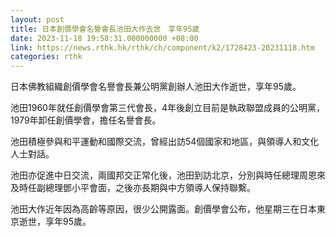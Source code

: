 ```yaml
---
layout: post
title: 日本創價學會名譽會長池田大作去世　享年95歲
date: 2023-11-18 19:58:31.000000000 +08:00
link: https://news.rthk.hk/rthk/ch/component/k2/1728423-20231118.htm
categories: rthk
---
```


日本佛教組織創價學會名譽會長兼公明黨創辦人池田大作逝世，享年95歲。

池田1960年就任創價學會第三代會長，4年後創立目前是執政聯盟成員的公明黨，1979年卸任創價學會，擔任名譽會長。

池田積極參與和平運動和國際交流，曾經出訪54個國家和地區，與領導人和文化人士對話。

池田亦促進中日交流，兩國邦交正常化後，池田到訪北京，分別與時任總理周恩來及時任副總理鄧小平會面，之後亦長期與中方領導人保持聯繫。

池田大作近年因為高齡等原因，很少公開露面。創價學會公布，他星期三在日本東京逝世，享年95歲。
